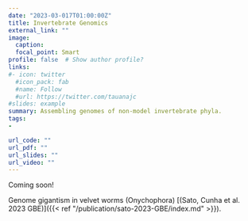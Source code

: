 ```yaml
---
date: "2023-03-017T01:00:00Z"
title: Invertebrate Genomics
external_link: ""
image:
  caption: 
  focal_point: Smart
profile: false  # Show author profile?
links:
#- icon: twitter
  #icon_pack: fab
  #name: Follow
  #url: https://twitter.com/tauanajc
#slides: example
summary: Assembling genomes of non-model invertebrate phyla.
tags:
-

url_code: ""
url_pdf: ""
url_slides: ""
url_video: ""
---
```


Coming soon!

Genome gigantism in velvet worms (Onychophora) [(Sato, Cunha et al. 2023 GBE)]({{< ref "/publication/sato-2023-GBE/index.md" >}}).
